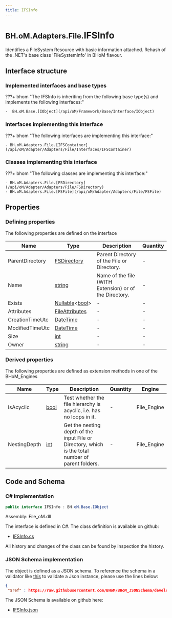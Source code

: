 ```yaml
---
title: IFSInfo
---
```


# <small>BH.oM.Adapters.File.</small>**IFSInfo**

Identifies a FileSystem Resource with basic information attached.
Rehash of the .NET's base class 'FileSystemInfo' in BHoM flavour.

## Interface structure

### Implemented interfaces and base types

???+ bhom "The IFSInfo is inheriting from the following base type(s) and implements the following interfaces:"

    -  BH.oM.Base.[IObject](/api/oM/Framework/Base/Interface/IObject)


### Interfaces implementing this interface

???+ bhom "The following interfaces are implementing this interface:"

    - BH.oM.Adapters.File.[IFSContainer](/api/oM/Adapter/Adapters/File/Interfaces/IFSContainer)


### Classes implementing this interface

???+ bhom "The following classes are implementing this interface:"

    - BH.oM.Adapters.File.[FSDirectory](/api/oM/Adapter/Adapters/File/FSDirectory)
    - BH.oM.Adapters.File.[FSFile](/api/oM/Adapter/Adapters/File/FSFile)


## Properties



### Defining properties

The following properties are defined on the interface

| Name             | Type             | Description      | Quantity         |
|------------------|------------------|------------------|------------------|
| ParentDirectory | [FSDirectory](/api/oM/Adapter/Adapters/File/FSDirectory) | Parent Directory of the File or Directory. | - |
| Name | [string](https://learn.microsoft.com/en-us/dotnet/api/System.String?view=netstandard-2.0) | Name of the file (WITH Extension) or of the Directory. | - |
| Exists | [Nullable](https://learn.microsoft.com/en-us/dotnet/api/System.Nullable-1?view=netstandard-2.0)&lt;[bool](https://learn.microsoft.com/en-us/dotnet/api/System.Boolean?view=netstandard-2.0)&gt; | - | - |
| Attributes | [FileAttributes](https://learn.microsoft.com/en-us/dotnet/api/System.IO.FileAttributes?view=netstandard-2.0) | - | - |
| CreationTimeUtc | [DateTime](https://learn.microsoft.com/en-us/dotnet/api/System.DateTime?view=netstandard-2.0) | - | - |
| ModifiedTimeUtc | [DateTime](https://learn.microsoft.com/en-us/dotnet/api/System.DateTime?view=netstandard-2.0) | - | - |
| Size | [int](https://learn.microsoft.com/en-us/dotnet/api/System.Int32?view=netstandard-2.0) | - | - |
| Owner | [string](https://learn.microsoft.com/en-us/dotnet/api/System.String?view=netstandard-2.0) | - | - |


### Derived properties

The following properties are defined as extension methods in one of the BHoM_Engines

| Name             | Type             | Description      | Quantity         | Engine           |
|------------------|------------------|------------------|------------------|------------------|
| IsAcyclic | [bool](https://learn.microsoft.com/en-us/dotnet/api/System.Boolean?view=netstandard-2.0) | Test whether the file hierarchy is acyclic, i.e. has no loops in it. | - | File_Engine |
| NestingDepth | [int](https://learn.microsoft.com/en-us/dotnet/api/System.Int32?view=netstandard-2.0) | Get the nesting depth of the input File or Directory, which is the total number of parent folders. | - | File_Engine |


## Code and Schema

### C# implementation

``` C# title="C#"
public interface IFSInfo : BH.oM.Base.IObject
```

Assembly: File_oM.dll

The interface is defined in C#. The class definition is available on github:

- [IFSInfo.cs](https://github.com/BHoM/File_Toolkit/blob/develop/File_oM/Interfaces\IFSInfo.cs)

All history and changes of the class can be found by inspection the history.
### JSON Schema implementation

The object is defined as a JSON schema. To reference the schema in a validator like [this](https://www.jsonschemavalidator.net/) to validate a Json instance, please use the lines below:

``` json title="JSON Schema"
{
 "$ref" : https://raw.githubusercontent.com/BHoM/BHoM_JSONSchema/develop/File_oM/IFSInfo.json}
```

The JSON Schema is available on github here:

- [IFSInfo.json](https://github.com/BHoM/BHoM_JSONSchema/blob/develop/File_oM/IFSInfo.json)
